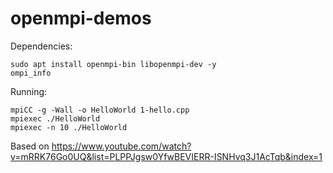# openmpi-demos

Dependencies:
```
sudo apt install openmpi-bin libopenmpi-dev -y
ompi_info
```

Running:
```
mpiCC -g -Wall -o HelloWorld 1-hello.cpp
mpiexec ./HelloWorld
mpiexec -n 10 ./HelloWorld
```

Based on
https://www.youtube.com/watch?v=mRRK76Go0UQ&list=PLPPJgsw0YfwBEVIERR-ISNHvq3J1AcTqb&index=1
